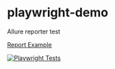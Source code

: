 # playwright-demo
Allure reporter test

[Report Example](https://pvarenik.github.io/playwright-demo/29/)

[![Playwright Tests](https://github.com/pvarenik/playwright-demo/actions/workflows/playwright.yml/badge.svg?branch=master)](https://github.com/pvarenik/playwright-demo/actions/workflows/playwright.yml)